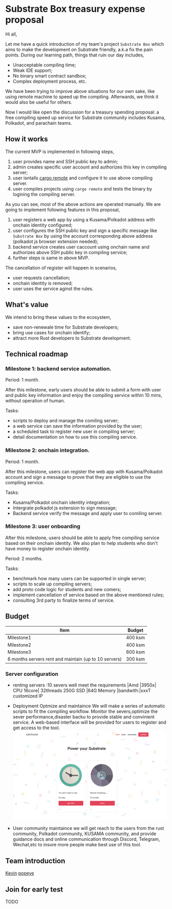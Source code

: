 # Substrate Box treasury expense proposal

Hi all,

Let me have a quick introduction of my team's project `Substrate Box` which aims to make the development on Substrate friendly, a.k.a fix the pain points. During our learning path, things that ruin our day includes,

* Unacceptable compiling time;
* Weak IDE support;
* No binary smart contract sandbox;
* Complex deployment process, etc.

We have been trying to improve above situations for our own sake, like using remote machine to speed up the compiling. Afterwards, we think it would also be useful for others.

Now I would like open the discussion for a treasury spending proposal: a free compiling speed up service for Substrate community includes Kusama, Polkadot, and parachain teams.

<!-- With the of development of Polkadot and KUSAMA ,more and more peole are involved into the substrate ecosystem.Including developers who making their project on substrate and students or blockchain fans doing experiments on it.while the substrate framwork require a crucial compute source far beyond common users device.It usually takes hours to do the compile stuff.It's neither easy nor efficiency to compile the project for users,which keep many people out of this brand new field. -->

## How it works

The current MVP is implemented in following steps,

1. user provides name and SSH public key to admin;
2. admin creates specific user account and authorizes this key in compiling server;
3. user isntalls [cargo remote](https://github.com/sgeisler/cargo-remote) and configure it to use above compiling server. 
4. user compiles projects using `cargo remote` and tests the binary by logining the compiling server.

As you can see, most of the above actions are operated manually. We are going to implement following features in this proposal,

1. user registers a web app by using a Kusama/Polkadot address with onchain identity configured;
2. user configures the SSH public key and sign a specific message like `Substrate Box` by using the account corresponding above address (polkadot js browser extension needed);
3. backend service creates user caccount using onchain name and authorizes above SSH public key in compiling service;
4. further steps is same in above MVP.

The cancellation of register will happen in scenarios,
* user requests cancellation;
* onchain identity is removed;
* user uses the service aginst the rules.

## What's value

We intend to bring these values to the ecosystem,

* save non-renewale time for Substrate developers;
* bring use cases for onchain identify;
* attract more Rust developers to Substrate development.

## Technical roadmap

### Milestone 1: backend service automation.

Period: 1 month.

After this milestone, early users should be able to submit a form with user and public key information and enjoy the compiling service within 10 mins, without operation of human.

Tasks:

* scripts to deploy and manage the comiling server;
* a web service can save the information provided by the user;
* a scheduled task to register new user in compiling server;
* detail documentation on how to use this compiling service.

### Milestone 2: onchain integration.

Period: 1 month.

After this milestone, users can register the web app with Kusama/Polkadot account and sign a message to prove that they are eligible to use the compiling service.

Tasks:

* Kusama/Polkadot onchain identity integration;
* Intergrate polkadot js extension to sign message;
* Backend service verify the message and apply user to comiling server.

### Milestone 3: user onboarding

After this milestone, users should be able to apply free compiling service based on their onchain identity. We also plan to help students who don't have money to register onchain identity.

Period: 2 months.

Tasks:

* benchmark how many users can be supported in single server;
* scripts to scale up compiling servers;
* add proto code logic for students and new comers;
* implement cancellation of service based on the above mentioned rules;
* consulting 3rd party to finalize terms of service.

## Budget

| Item | Budget |
| -------- | -------- |
| Milestone1 | 400 ksm |
| Milestone2 | 400 ksm |
| Milestone3 | 600 ksm |
| 6 months servers rent and maintain (up to 10 servers) | 300 ksm |

### Server configuration
- renting servers :10 severs well meet the requirements
|Amd |3950x| CPU
16core| 32threads
250G SSD |64G Memory
|bandwith:|xxxT
customized IP

- Deployment Optmize and maintaince
We will make a series of automatic scripts to fit the compiling workflow.
Monitor the severs,optimize the sever performance,disaster backu to provide stable and convinient service.
A web-based interface will be provided for users to register and get access to the tool.
![web](images/web.png)

- User community maintaince
we will get reach to the users from the rust community, Polkadot community, KUSAMA community,
and provide guidance docs and online communication through Discord, Telegram, Wechat,etc to insure more people make best use of this tool.

## Team introduction

[Kevin](https://github.com/gbt1988)
[popeye](https://github.com/popeye-rs)

## Join for early test

TODO


